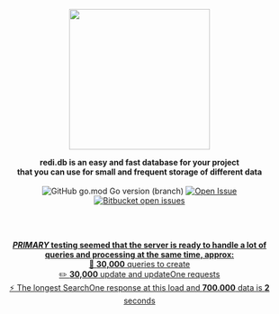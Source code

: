 <div align="center" markdown=1>
  <p align="center"><img src="https://i.imgur.com/CzXM1jx.png" style="width: 250px"></p>
  
  <strong>redi.db is an easy and fast database for your project<br>that you can use for small and frequent storage of different data</strong><br><br>
  <img alt="GitHub go.mod Go version (branch)" src="https://img.shields.io/github/go-mod/go-version/redi-db/redi.db/main?label=GoLang&logo=go&logoColor=ping&style=flat">
  <a href='https://github.com/redi-db/redi.db/issues'><img alt="Open Issue" src="https://img.shields.io/badge/Help-Open%20Issue-color%3Dblueviolet?style=flat&logo=appveyor&color=blueviolet&logo=github">
  <img alt="Bitbucket open issues" src="https://img.shields.io/bitbucket/issues/redi-db/redi.db?style=flat&color=blueviolet&label=Issues">
  
  <br><br>
  
  **_PRIMARY_ testing seemed that the server is ready to handle a lot of queries and processing at the same time, approx:**
  <br>📀 **30,000** queries to create
  <br>✏️ **30,000** update and updateOne requests
  <br>⚡️ The longest SearchOne response at this load and **700.000** data is **2** seconds
</div>
